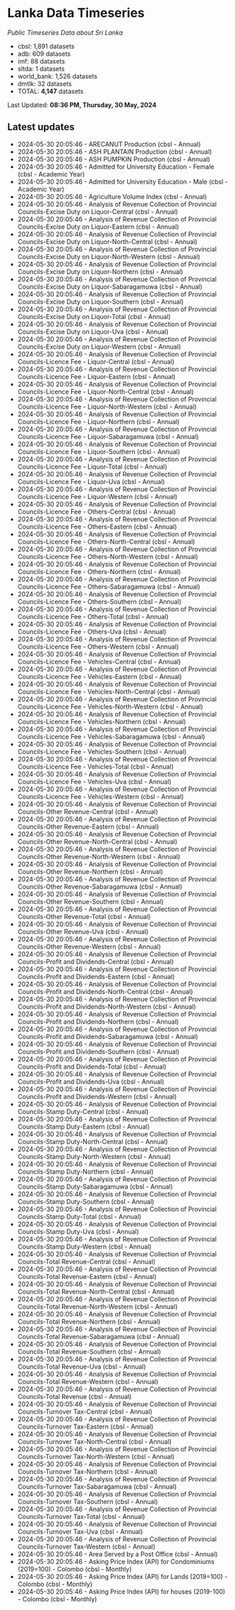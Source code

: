 # Lanka Data Timeseries
*Public Timeseries Data about Sri Lanka*

* cbsl: 1,891 datasets
* adb: 609 datasets
* imf: 88 datasets
* sltda: 1 datasets
* world_bank: 1,526 datasets
* dmtlk: 32 datasets
* TOTAL: **4,147** datasets

Last Updated: **08:36 PM, Thursday, 30 May, 2024**

## Latest updates

* 2024-05-30 20:05:46 - ARECANUT Production (cbsl - Annual)
* 2024-05-30 20:05:46 - ASH PLANTAIN Production (cbsl - Annual)
* 2024-05-30 20:05:46 - ASH PUMPKIN Production (cbsl - Annual)
* 2024-05-30 20:05:46 - Admitted for University Education - Female (cbsl - Academic Year)
* 2024-05-30 20:05:46 - Admitted for University Education - Male (cbsl - Academic Year)
* 2024-05-30 20:05:46 - Agriculture Volume Index (cbsl - Annual)
* 2024-05-30 20:05:46 - Analysis of Revenue Collection of Provincial Councils-Excise Duty on Liquor-Central (cbsl - Annual)
* 2024-05-30 20:05:46 - Analysis of Revenue Collection of Provincial Councils-Excise Duty on Liquor-Eastern (cbsl - Annual)
* 2024-05-30 20:05:46 - Analysis of Revenue Collection of Provincial Councils-Excise Duty on Liquor-North-Central (cbsl - Annual)
* 2024-05-30 20:05:46 - Analysis of Revenue Collection of Provincial Councils-Excise Duty on Liquor-North-Western (cbsl - Annual)
* 2024-05-30 20:05:46 - Analysis of Revenue Collection of Provincial Councils-Excise Duty on Liquor-Northern (cbsl - Annual)
* 2024-05-30 20:05:46 - Analysis of Revenue Collection of Provincial Councils-Excise Duty on Liquor-Sabaragamuwa (cbsl - Annual)
* 2024-05-30 20:05:46 - Analysis of Revenue Collection of Provincial Councils-Excise Duty on Liquor-Southern (cbsl - Annual)
* 2024-05-30 20:05:46 - Analysis of Revenue Collection of Provincial Councils-Excise Duty on Liquor-Total (cbsl - Annual)
* 2024-05-30 20:05:46 - Analysis of Revenue Collection of Provincial Councils-Excise Duty on Liquor-Uva (cbsl - Annual)
* 2024-05-30 20:05:46 - Analysis of Revenue Collection of Provincial Councils-Excise Duty on Liquor-Western (cbsl - Annual)
* 2024-05-30 20:05:46 - Analysis of Revenue Collection of Provincial Councils-Licence Fee - Liquor-Central (cbsl - Annual)
* 2024-05-30 20:05:46 - Analysis of Revenue Collection of Provincial Councils-Licence Fee - Liquor-Eastern (cbsl - Annual)
* 2024-05-30 20:05:46 - Analysis of Revenue Collection of Provincial Councils-Licence Fee - Liquor-North-Central (cbsl - Annual)
* 2024-05-30 20:05:46 - Analysis of Revenue Collection of Provincial Councils-Licence Fee - Liquor-North-Western (cbsl - Annual)
* 2024-05-30 20:05:46 - Analysis of Revenue Collection of Provincial Councils-Licence Fee - Liquor-Northern (cbsl - Annual)
* 2024-05-30 20:05:46 - Analysis of Revenue Collection of Provincial Councils-Licence Fee - Liquor-Sabaragamuwa (cbsl - Annual)
* 2024-05-30 20:05:46 - Analysis of Revenue Collection of Provincial Councils-Licence Fee - Liquor-Southern (cbsl - Annual)
* 2024-05-30 20:05:46 - Analysis of Revenue Collection of Provincial Councils-Licence Fee - Liquor-Total (cbsl - Annual)
* 2024-05-30 20:05:46 - Analysis of Revenue Collection of Provincial Councils-Licence Fee - Liquor-Uva (cbsl - Annual)
* 2024-05-30 20:05:46 - Analysis of Revenue Collection of Provincial Councils-Licence Fee - Liquor-Western (cbsl - Annual)
* 2024-05-30 20:05:46 - Analysis of Revenue Collection of Provincial Councils-Licence Fee - Others-Central (cbsl - Annual)
* 2024-05-30 20:05:46 - Analysis of Revenue Collection of Provincial Councils-Licence Fee - Others-Eastern (cbsl - Annual)
* 2024-05-30 20:05:46 - Analysis of Revenue Collection of Provincial Councils-Licence Fee - Others-North-Central (cbsl - Annual)
* 2024-05-30 20:05:46 - Analysis of Revenue Collection of Provincial Councils-Licence Fee - Others-North-Western (cbsl - Annual)
* 2024-05-30 20:05:46 - Analysis of Revenue Collection of Provincial Councils-Licence Fee - Others-Northern (cbsl - Annual)
* 2024-05-30 20:05:46 - Analysis of Revenue Collection of Provincial Councils-Licence Fee - Others-Sabaragamuwa (cbsl - Annual)
* 2024-05-30 20:05:46 - Analysis of Revenue Collection of Provincial Councils-Licence Fee - Others-Southern (cbsl - Annual)
* 2024-05-30 20:05:46 - Analysis of Revenue Collection of Provincial Councils-Licence Fee - Others-Total (cbsl - Annual)
* 2024-05-30 20:05:46 - Analysis of Revenue Collection of Provincial Councils-Licence Fee - Others-Uva (cbsl - Annual)
* 2024-05-30 20:05:46 - Analysis of Revenue Collection of Provincial Councils-Licence Fee - Others-Western (cbsl - Annual)
* 2024-05-30 20:05:46 - Analysis of Revenue Collection of Provincial Councils-Licence Fee - Vehicles-Central (cbsl - Annual)
* 2024-05-30 20:05:46 - Analysis of Revenue Collection of Provincial Councils-Licence Fee - Vehicles-Eastern (cbsl - Annual)
* 2024-05-30 20:05:46 - Analysis of Revenue Collection of Provincial Councils-Licence Fee - Vehicles-North-Central (cbsl - Annual)
* 2024-05-30 20:05:46 - Analysis of Revenue Collection of Provincial Councils-Licence Fee - Vehicles-North-Western (cbsl - Annual)
* 2024-05-30 20:05:46 - Analysis of Revenue Collection of Provincial Councils-Licence Fee - Vehicles-Northern (cbsl - Annual)
* 2024-05-30 20:05:46 - Analysis of Revenue Collection of Provincial Councils-Licence Fee - Vehicles-Sabaragamuwa (cbsl - Annual)
* 2024-05-30 20:05:46 - Analysis of Revenue Collection of Provincial Councils-Licence Fee - Vehicles-Southern (cbsl - Annual)
* 2024-05-30 20:05:46 - Analysis of Revenue Collection of Provincial Councils-Licence Fee - Vehicles-Total (cbsl - Annual)
* 2024-05-30 20:05:46 - Analysis of Revenue Collection of Provincial Councils-Licence Fee - Vehicles-Uva (cbsl - Annual)
* 2024-05-30 20:05:46 - Analysis of Revenue Collection of Provincial Councils-Licence Fee - Vehicles-Western (cbsl - Annual)
* 2024-05-30 20:05:46 - Analysis of Revenue Collection of Provincial Councils-Other Revenue-Central (cbsl - Annual)
* 2024-05-30 20:05:46 - Analysis of Revenue Collection of Provincial Councils-Other Revenue-Eastern (cbsl - Annual)
* 2024-05-30 20:05:46 - Analysis of Revenue Collection of Provincial Councils-Other Revenue-North-Central (cbsl - Annual)
* 2024-05-30 20:05:46 - Analysis of Revenue Collection of Provincial Councils-Other Revenue-North-Western (cbsl - Annual)
* 2024-05-30 20:05:46 - Analysis of Revenue Collection of Provincial Councils-Other Revenue-Northern (cbsl - Annual)
* 2024-05-30 20:05:46 - Analysis of Revenue Collection of Provincial Councils-Other Revenue-Sabaragamuwa (cbsl - Annual)
* 2024-05-30 20:05:46 - Analysis of Revenue Collection of Provincial Councils-Other Revenue-Southern (cbsl - Annual)
* 2024-05-30 20:05:46 - Analysis of Revenue Collection of Provincial Councils-Other Revenue-Total (cbsl - Annual)
* 2024-05-30 20:05:46 - Analysis of Revenue Collection of Provincial Councils-Other Revenue-Uva (cbsl - Annual)
* 2024-05-30 20:05:46 - Analysis of Revenue Collection of Provincial Councils-Other Revenue-Western (cbsl - Annual)
* 2024-05-30 20:05:46 - Analysis of Revenue Collection of Provincial Councils-Profit and Dividends-Central (cbsl - Annual)
* 2024-05-30 20:05:46 - Analysis of Revenue Collection of Provincial Councils-Profit and Dividends-Eastern (cbsl - Annual)
* 2024-05-30 20:05:46 - Analysis of Revenue Collection of Provincial Councils-Profit and Dividends-North-Central (cbsl - Annual)
* 2024-05-30 20:05:46 - Analysis of Revenue Collection of Provincial Councils-Profit and Dividends-North-Western (cbsl - Annual)
* 2024-05-30 20:05:46 - Analysis of Revenue Collection of Provincial Councils-Profit and Dividends-Northern (cbsl - Annual)
* 2024-05-30 20:05:46 - Analysis of Revenue Collection of Provincial Councils-Profit and Dividends-Sabaragamuwa (cbsl - Annual)
* 2024-05-30 20:05:46 - Analysis of Revenue Collection of Provincial Councils-Profit and Dividends-Southern (cbsl - Annual)
* 2024-05-30 20:05:46 - Analysis of Revenue Collection of Provincial Councils-Profit and Dividends-Total (cbsl - Annual)
* 2024-05-30 20:05:46 - Analysis of Revenue Collection of Provincial Councils-Profit and Dividends-Uva (cbsl - Annual)
* 2024-05-30 20:05:46 - Analysis of Revenue Collection of Provincial Councils-Profit and Dividends-Western (cbsl - Annual)
* 2024-05-30 20:05:46 - Analysis of Revenue Collection of Provincial Councils-Stamp Duty-Central (cbsl - Annual)
* 2024-05-30 20:05:46 - Analysis of Revenue Collection of Provincial Councils-Stamp Duty-Eastern (cbsl - Annual)
* 2024-05-30 20:05:46 - Analysis of Revenue Collection of Provincial Councils-Stamp Duty-North-Central (cbsl - Annual)
* 2024-05-30 20:05:46 - Analysis of Revenue Collection of Provincial Councils-Stamp Duty-North-Western (cbsl - Annual)
* 2024-05-30 20:05:46 - Analysis of Revenue Collection of Provincial Councils-Stamp Duty-Northern (cbsl - Annual)
* 2024-05-30 20:05:46 - Analysis of Revenue Collection of Provincial Councils-Stamp Duty-Sabaragamuwa (cbsl - Annual)
* 2024-05-30 20:05:46 - Analysis of Revenue Collection of Provincial Councils-Stamp Duty-Southern (cbsl - Annual)
* 2024-05-30 20:05:46 - Analysis of Revenue Collection of Provincial Councils-Stamp Duty-Total (cbsl - Annual)
* 2024-05-30 20:05:46 - Analysis of Revenue Collection of Provincial Councils-Stamp Duty-Uva (cbsl - Annual)
* 2024-05-30 20:05:46 - Analysis of Revenue Collection of Provincial Councils-Stamp Duty-Western (cbsl - Annual)
* 2024-05-30 20:05:46 - Analysis of Revenue Collection of Provincial Councils-Total Revenue-Central (cbsl - Annual)
* 2024-05-30 20:05:46 - Analysis of Revenue Collection of Provincial Councils-Total Revenue-Eastern (cbsl - Annual)
* 2024-05-30 20:05:46 - Analysis of Revenue Collection of Provincial Councils-Total Revenue-North-Central (cbsl - Annual)
* 2024-05-30 20:05:46 - Analysis of Revenue Collection of Provincial Councils-Total Revenue-North-Western (cbsl - Annual)
* 2024-05-30 20:05:46 - Analysis of Revenue Collection of Provincial Councils-Total Revenue-Northern (cbsl - Annual)
* 2024-05-30 20:05:46 - Analysis of Revenue Collection of Provincial Councils-Total Revenue-Sabaragamuwa (cbsl - Annual)
* 2024-05-30 20:05:46 - Analysis of Revenue Collection of Provincial Councils-Total Revenue-Southern (cbsl - Annual)
* 2024-05-30 20:05:46 - Analysis of Revenue Collection of Provincial Councils-Total Revenue-Uva (cbsl - Annual)
* 2024-05-30 20:05:46 - Analysis of Revenue Collection of Provincial Councils-Total Revenue-Western (cbsl - Annual)
* 2024-05-30 20:05:46 - Analysis of Revenue Collection of Provincial Councils-Total Revenue (cbsl - Annual)
* 2024-05-30 20:05:46 - Analysis of Revenue Collection of Provincial Councils-Turnover Tax-Central (cbsl - Annual)
* 2024-05-30 20:05:46 - Analysis of Revenue Collection of Provincial Councils-Turnover Tax-Eastern (cbsl - Annual)
* 2024-05-30 20:05:46 - Analysis of Revenue Collection of Provincial Councils-Turnover Tax-North-Central (cbsl - Annual)
* 2024-05-30 20:05:46 - Analysis of Revenue Collection of Provincial Councils-Turnover Tax-North-Western (cbsl - Annual)
* 2024-05-30 20:05:46 - Analysis of Revenue Collection of Provincial Councils-Turnover Tax-Northern (cbsl - Annual)
* 2024-05-30 20:05:46 - Analysis of Revenue Collection of Provincial Councils-Turnover Tax-Sabaragamuwa (cbsl - Annual)
* 2024-05-30 20:05:46 - Analysis of Revenue Collection of Provincial Councils-Turnover Tax-Southern (cbsl - Annual)
* 2024-05-30 20:05:46 - Analysis of Revenue Collection of Provincial Councils-Turnover Tax-Total (cbsl - Annual)
* 2024-05-30 20:05:46 - Analysis of Revenue Collection of Provincial Councils-Turnover Tax-Uva (cbsl - Annual)
* 2024-05-30 20:05:46 - Analysis of Revenue Collection of Provincial Councils-Turnover Tax-Western (cbsl - Annual)
* 2024-05-30 20:05:46 - Area Served by a Post Office (cbsl - Annual)
* 2024-05-30 20:05:46 - Asking Price Index (API) for Condominiums (2019=100) - Colombo (cbsl - Monthly)
* 2024-05-30 20:05:46 - Asking Price Index (API) for Lands (2019=100) - Colombo (cbsl - Monthly)
* 2024-05-30 20:05:46 - Asking Price Index (API) for houses (2019-100) - Colombo (cbsl - Monthly)